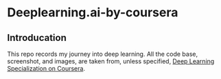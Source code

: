 # Deeplearning.ai-by-coursera

## Introducation
This repo records my journey into deep learning. All the code base, screenshot, and images, are taken from, unless specified, [Deep Learning Specialization on Coursera](https://www.coursera.org/specializations/deep-learning).
